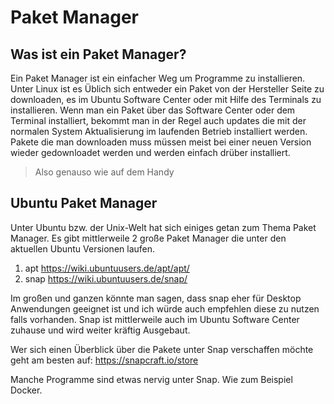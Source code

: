 # Paket Manager
## Was ist ein Paket Manager?
Ein Paket Manager ist ein einfacher Weg um Programme zu installieren.
Unter Linux ist es Üblich sich entweder ein Paket von der Hersteller Seite
zu downloaden, es im Ubuntu Software Center oder mit Hilfe des Terminals zu
installieren.
Wenn man ein Paket über das Software Center oder dem Terminal installiert,
bekommt man in der Regel auch updates die mit der normalen System
Aktualisierung im laufenden Betrieb installiert werden.
Pakete die man downloaden muss müssen meist bei einer neuen Version wieder
gedownloadet werden und werden einfach drüber installiert.

> Also genauso wie auf dem Handy

## Ubuntu Paket Manager

Unter Ubuntu bzw. der Unix-Welt hat sich einiges getan
zum Thema Paket Manager.
Es gibt mittlerweile 2 große Paket Manager die unter den aktuellen
Ubuntu Versionen laufen.

1. apt  https://wiki.ubuntuusers.de/apt/apt/
2. snap https://wiki.ubuntuusers.de/snap/

Im großen und ganzen könnte man sagen, dass snap eher
für Desktop Anwendungen geeignet ist und ich würde auch
empfehlen diese zu nutzen falls vorhanden. Snap ist
mittlerweile auch im Ubuntu Software Center zuhause und
wird weiter kräftig Ausgebaut.

Wer sich einen Überblick über die Pakete unter Snap
verschaffen möchte geht am besten auf:
https://snapcraft.io/store

Manche Programme sind etwas nervig unter Snap. Wie zum
Beispiel Docker.
